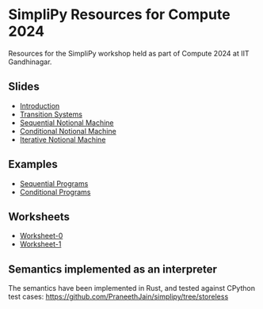 # SimpliPy Resources for Compute 2024

Resources for the SimpliPy workshop held as part of Compute 2024 at IIT Gandhinagar.

## Slides

- [Introduction](./slides/introduction.pdf)
- [Transition Systems](./slides/transition-systems.pdf)
- [Sequential Notional Machine](./slides/sequential.pdf)
- [Conditional Notional Machine](./slides/conditional.pdf)
- [Iterative Notional Machine](./slides/iterative.pdf)

## Examples
- [Sequential Programs](./examples/sequential/)
- [Conditional Programs](./examples/conditional/)
<!---
- [Iterative Programs](./examples/iterative/)
- [Procedural Programs](./examples/procedural/)
--->

## Worksheets

- [Worksheet-0](./worksheets/worksheet-0.pdf)
- [Worksheet-1](./worksheets/worksheet-1.pdf)

## Semantics implemented as an interpreter

The semantics have been implemented in Rust, and tested against CPython test cases: https://github.com/PraneethJain/simplipy/tree/storeless
